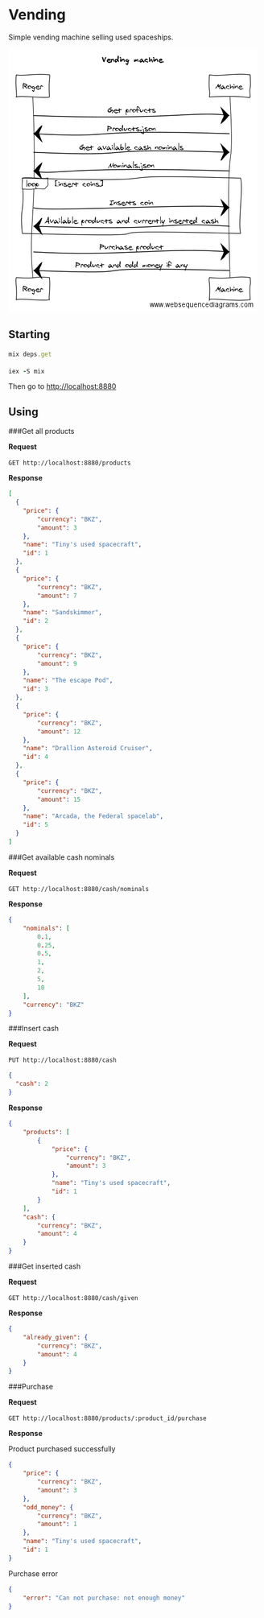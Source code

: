 # Vending

Simple vending machine selling used spaceships.

![diagram](https://github.com/retgoat/vending/raw/master/static/images/vending-diagram.png "Vending machine diagram")


## Starting

```ruby
mix deps.get

iex -S mix
```

Then go to [http://localhost:8880](http://localhost:8880)

## Using

###Get all products

**Request**

`GET http://localhost:8880/products`

**Response**

```json
[
  {
    "price": {
        "currency": "BKZ",
        "amount": 3
    },
    "name": "Tiny's used spacecraft",
    "id": 1
  },
  {
    "price": {
        "currency": "BKZ",
        "amount": 7
    },
    "name": "Sandskimmer",
    "id": 2
  },
  {
    "price": {
        "currency": "BKZ",
        "amount": 9
    },
    "name": "The escape Pod",
    "id": 3
  },
  {
    "price": {
        "currency": "BKZ",
        "amount": 12
    },
    "name": "Drallion Asteroid Cruiser",
    "id": 4
  },
  {
    "price": {
        "currency": "BKZ",
        "amount": 15
    },
    "name": "Arcada, the Federal spacelab",
    "id": 5
  }
]
```

###Get available cash nominals

**Request**

`GET http://localhost:8880/cash/nominals`

**Response**

```json
{
    "nominals": [
        0.1,
        0.25,
        0.5,
        1,
        2,
        5,
        10
    ],
    "currency": "BKZ"
}
```

###Insert cash

**Request**

`PUT http://localhost:8880/cash`

```json
{
  "cash": 2
}
```

**Response**

```json
{
    "products": [
        {
            "price": {
                "currency": "BKZ",
                "amount": 3
            },
            "name": "Tiny's used spacecraft",
            "id": 1
        }
    ],
    "cash": {
        "currency": "BKZ",
        "amount": 4
    }
}
```

###Get inserted cash

**Request**

`GET http://localhost:8880/cash/given`

**Response**

```json
{
    "already_given": {
        "currency": "BKZ",
        "amount": 4
    }
}
```

###Purchase

**Request**

`GET http://localhost:8880/products/:product_id/purchase`

**Response**

Product purchased successfully

```json
{
    "price": {
        "currency": "BKZ",
        "amount": 3
    },
    "odd_money": {
        "currency": "BKZ",
        "amount": 1
    },
    "name": "Tiny's used spacecraft",
    "id": 1
}
```

Purchase error

```json
{
    "error": "Can not purchase: not enough money"
}
```

